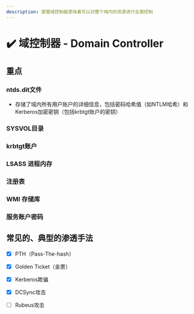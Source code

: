 ```yaml
---
description: 掌握域控制器意味着可以对整个域内的资源进行全面控制
---
```


# ✔️ 域控制器 - Domain Controller

##

##

## 重点

### ntds.dit文件

* 存储了域内所有用户账户的详细信息，包括密码哈希值（如NTLM哈希）和Kerberos加密密钥（包括krbtgt账户的密钥）





### SYSVOL目录







### **krbtgt账户**





### LSASS 进程内存





### 注册表





### WMI 存储库





### 服务账户密码









## 常见的、典型的渗透手法

* [x] PTH（Pass-The-hash）
* [x] Golden Ticket（金票）
* [x] Kerberos欺骗
* [x] DCSync攻击
* [ ] Rubeus攻击

